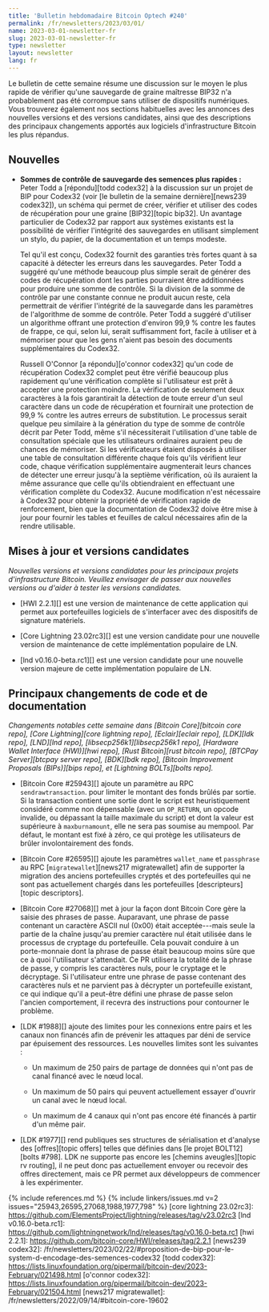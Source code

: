 ```yaml
---
title: 'Bulletin hebdomadaire Bitcoin Optech #240'
permalink: /fr/newsletters/2023/03/01/
name: 2023-03-01-newsletter-fr
slug: 2023-03-01-newsletter-fr
type: newsletter
layout: newsletter
lang: fr
---
```

Le bulletin de cette semaine résume une discussion sur le moyen le plus rapide
de vérifier qu'une sauvegarde de graine maîtresse BIP32 n'a probablement pas été
corrompue sans utiliser de dispositifs numériques.  Vous trouverez également nos
sections habituelles avec les annonces des nouvelles versions et des versions
candidates, ainsi que des descriptions des principaux changements apportés aux
logiciels d'infrastructure Bitcoin les plus répandus.

## Nouvelles

- **Sommes de contrôle de sauvegarde des semences plus rapides :** Peter Todd a
[répondu][todd codex32] à la discussion sur un projet de BIP pour Codex32 (voir
[le bulletin de la semaine dernière][news239 codex32]), un schéma qui permet de créer,
vérifier et utiliser des codes de récupération pour une graine [BIP32][topic bip32].
Un avantage particulier de Codex32 par rapport aux systèmes existants est la
possibilité de vérifier l'intégrité des sauvegardes en utilisant simplement
un stylo, du papier, de la documentation et un temps modeste.

    Tel qu'il est conçu, Codex32 fournit des garanties très fortes quant
    à sa capacité à détecter les erreurs dans les sauvegardes. Peter Todd
    a suggéré qu'une méthode beaucoup plus simple serait de générer des
    codes de récupération dont les parties pourraient être additionnées
    pour produire une somme de contrôle. Si la division de la somme de
    contrôle par une constante connue ne produit aucun reste, cela
    permettrait de vérifier l'intégrité de la sauvegarde dans les paramètres
    de l'algorithme de somme de contrôle. Peter Todd a suggéré d'utiliser
    un algorithme offrant une protection d'environ 99,9 % contre les fautes
    de frappe, ce qui, selon lui, serait suffisamment fort, facile à utiliser
    et à mémoriser pour que les gens n'aient pas besoin des documents
    supplémentaires du Codex32.

    Russell O'Connor [a répondu][o'connor codex32] qu'un code de récupération
    Codex32 complet peut être vérifié beaucoup plus rapidement qu'une vérification
    complète si l'utilisateur est prêt à accepter une protection moindre. La
    vérification de seulement deux caractères à la fois garantirait la détection
    de toute erreur d'un seul caractère dans un code de récupération et fournirait
    une protection de 99,9 % contre les autres erreurs de substitution. Le
    processus serait quelque peu similaire à la génération du type de somme
    de contrôle décrit par Peter Todd, même s'il nécessiterait l'utilisation
    d'une table de consultation spéciale que les utilisateurs ordinaires auraient
    peu de chances de mémoriser. Si les vérificateurs étaient disposés à utiliser
    une table de consultation différente chaque fois qu'ils vérifient leur code,
    chaque vérification supplémentaire augmenterait leurs chances de détecter une
    erreur jusqu'à la septième vérification, où ils auraient la même assurance
    que celle qu'ils obtiendraient en effectuant une vérification complète du
    Codex32. Aucune modification n'est nécessaire à Codex32 pour obtenir la
    propriété de vérification rapide de renforcement, bien que la documentation
    de Codex32 doive être mise à jour pour fournir les tables et feuilles de
    calcul nécessaires afin de la rendre utilisable.

## Mises à jour et versions candidates

*Nouvelles versions et versions candidates pour les principaux projets
d'infrastructure Bitcoin. Veuillez envisager de passer aux nouvelles
versions ou d'aider à tester les versions candidates.*

- [HWI 2.2.1][] est une version de maintenance de cette application
  qui permet aux portefeuilles logiciels de s'interfacer avec des
  dispositifs de signature matériels.

- [Core Lightning 23.02rc3][] est une version candidate pour une nouvelle
  version de maintenance de cette implémentation populaire de LN.

- [lnd v0.16.0-beta.rc1][] est une version candidate pour une nouvelle
  version majeure de cette implémentation populaire de LN.

## Principaux changements de code et de documentation

*Changements notables cette semaine dans [Bitcoin Core][bitcoin core repo], [Core
Lightning][core lightning repo], [Eclair][eclair repo], [LDK][ldk repo],
[LND][lnd repo], [libsecp256k1][libsecp256k1 repo], [Hardware Wallet
Interface (HWI)][hwi repo], [Rust Bitcoin][rust bitcoin repo], [BTCPay
Server][btcpay server repo], [BDK][bdk repo], [Bitcoin Improvement
Proposals (BIPs)][bips repo], et [Lightning BOLTs][bolts repo].*

- [Bitcoin Core #25943][] ajoute un paramètre au RPC `sendrawtransaction`.
  pour limiter le montant des fonds brûlés par sortie. Si la transaction
  contient une sortie dont le script est heuristiquement considéré comme
  non dépensable (avec un `OP_RETURN`, un opcode invalide, ou dépassant
  la taille maximale du script) et dont la valeur est supérieure à
  `maxburnamount`, elle ne sera pas soumise au mempool. Par défaut,
  le montant est fixé à zéro, ce qui protège les utilisateurs de
  brûler involontairement des fonds.

- [Bitcoin Core #26595][] ajoute les paramètres `wallet_name` et `passphrase`
  au RPC [`migratewallet`][news217 migratewallet] afin de supporter la migration
  des anciens portefeuilles cryptés et des portefeuilles qui ne sont pas
  actuellement chargés dans les portefeuilles [descripteurs][topic descriptors].

- [Bitcoin Core #27068][] met à jour la façon dont Bitcoin Core gère
  la saisie des phrases de passe. Auparavant, une phrase de passe contenant
  un caractère ASCII nul (0x00) était acceptée---mais seule la partie de la
  chaîne jusqu'au premier caractère nul était utilisée dans le processus de
  cryptage du portefeuille. Cela pouvait conduire à un porte-monnaie dont
  la phrase de passe était beaucoup moins sûre que ce à quoi l'utilisateur
  s'attendait. Ce PR utilisera la totalité de la phrase de passe, y compris
  les caractères nuls, pour le cryptage et le décryptage. Si l'utilisateur
  entre une phrase de passe contenant des caractères nuls et ne parvient pas
  à décrypter un portefeuille existant, ce qui indique qu'il a peut-être
  défini une phrase de passe selon l'ancien comportement, il recevra des
  instructions pour contourner le problème.

- [LDK #1988][] ajoute des limites pour les connexions entre pairs et
  les canaux non financés afin de prévenir les attaques par déni de service
  par épuisement des ressources. Les nouvelles limites sont les suivantes :

    - Un maximum de 250 pairs de partage de données qui n'ont pas de canal
      financé avec le nœud local.

    - Un maximum de 50 pairs qui peuvent actuellement essayer d'ouvrir
      un canal avec le nœud local.

    - Un maximum de 4 canaux qui n'ont pas encore été financés à partir
      d'un même pair.

- [LDK #1977][] rend publiques ses structures de sérialisation et d'analyse
  des [offres][topic offers] telles que définies dans [le projet BOLT12][bolts #798].
  LDK ne supporte pas encore les [chemins aveugles][topic rv routing], il ne
  peut donc pas actuellement envoyer ou recevoir des offres directement, mais
  ce PR permet aux développeurs de commencer à les expérimenter.

{% include references.md %}
{% include linkers/issues.md v=2 issues="25943,26595,27068,1988,1977,798" %}
[core lightning 23.02rc3]: https://github.com/ElementsProject/lightning/releases/tag/v23.02rc3
[lnd v0.16.0-beta.rc1]: https://github.com/lightningnetwork/lnd/releases/tag/v0.16.0-beta.rc1
[hwi 2.2.1]: https://github.com/bitcoin-core/HWI/releases/tag/2.2.1
[news239 codex32]: /fr/newsletters/2023/02/22/#proposition-de-bip-pour-le-system-d-encodage-des-semences-codex32
[todd codex32]: https://lists.linuxfoundation.org/pipermail/bitcoin-dev/2023-February/021498.html
[o'connor codex32]: https://lists.linuxfoundation.org/pipermail/bitcoin-dev/2023-February/021504.html
[news217 migratewallet]: /fr/newsletters/2022/09/14/#bitcoin-core-19602
